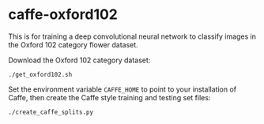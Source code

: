 # caffe-oxford102
This is for training a deep convolutional neural network to classify images in the Oxford 102 category flower dataset.

Download the Oxford 102 category dataset:

`./get_oxford102.sh`

Set the environment variable `CAFFE_HOME` to point to your installation of Caffe, then create the Caffe style training and testing set files:

`./create_caffe_splits.py`


